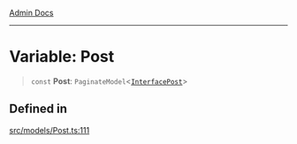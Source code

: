 [Admin Docs](/)

***

# Variable: Post

> `const` **Post**: `PaginateModel`\<[`InterfacePost`](../interfaces/InterfacePost.md)\>

## Defined in

[src/models/Post.ts:111](https://github.com/Suyash878/talawa-api/blob/cfd688207611ba245c99edd8dbaccb2cdbf6a043/src/models/Post.ts#L111)
